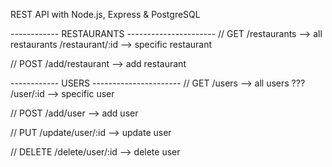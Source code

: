 REST API with Node.js, Express & PostgreSQL

------------ RESTAURANTS ----------------------
// GET
/restaurants --> all restaurants
/restaurant/:id --> specific restaurant

// POST
/add/restaurant --> add restaurant


------------ USERS ----------------------
// GET
/users --> all users ???
/user/:id --> specific user

// POST
/add/user --> add user

// PUT
/update/user/:id --> update user

// DELETE
/delete/user/:id --> delete user